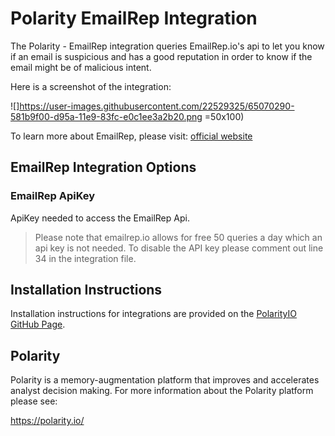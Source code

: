 # Polarity EmailRep Integration

The Polarity - EmailRep integration queries EmailRep.io's api to let you know if an email is suspicious and has a good reputation in order to know if the email might be of malicious intent.

Here is a screenshot of the integration:

![]https://user-images.githubusercontent.com/22529325/65070290-581b9f00-d95a-11e9-83fc-e0c1ee3a2b20.png =50x100)

To learn more about EmailRep, please visit: [official website](https://emailrep.io)

## EmailRep Integration Options

### EmailRep ApiKey
ApiKey needed to access the EmailRep Api.

> Please note that emailrep.io allows for free 50 queries a day which an api key is not needed. To disable the API key please comment out line 34 in the integration file.

## Installation Instructions

Installation instructions for integrations are provided on the [PolarityIO GitHub Page](https://polarityio.github.io/).

## Polarity

Polarity is a memory-augmentation platform that improves and accelerates analyst decision making.  For more information about the Polarity platform please see:

https://polarity.io/
